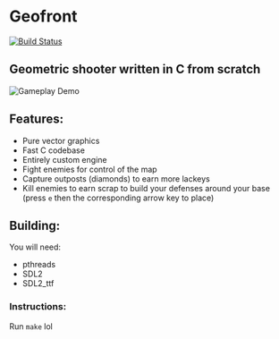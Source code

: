 # Geofront
[![Build Status](http://dandymix.space:8080/buildStatus/icon?job=Personal%2FGeofront)](http://dandymix.space:8080/job/Personal/job/Geofront/)
## Geometric shooter written in C from scratch

![Gameplay Demo](/geodemo.gif)

## Features:
* Pure vector graphics
* Fast C codebase
* Entirely custom engine
* Fight enemies for control of the map
* Capture outposts (diamonds) to earn more lackeys
* Kill enemies to earn scrap to build your defenses around your base (press `e` then the corresponding arrow key to place)


## Building: 
You will need:
* pthreads 
* SDL2
* SDL2_ttf

### Instructions:
Run `make` lol
